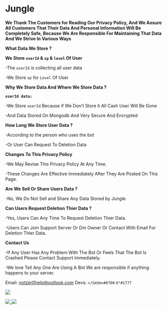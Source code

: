 # Jungle

**We Thank The Customers for Reading Our Privacy Policy, And We Assure All Customers That Their Data And Personal Information Will Be Completely Safe, Because We Are Responsible For Maintaining That Data And We Strive In Various Ways**

**__What Data We Store ?__**
 
**We Store ``userId`` & ``xp`` & ``level`` Of User**

-The ``userId`` is collecting all user data

-We Store ``xp`` for ``Level`` Of User 

**__Why We Store Data And Where We Store Data ?__**

**``userId data:``**

-We Store ``userId`` Because if We Don't Store it All Cash User Will Be Gone 

-And Data Stored On Mongodb And Very Secure And Encrypted

**__How Long We Store User Data ?__**

-According to the person who uses the bot

-Or User Can Request To Deletion Data

**Changes To This Privacy Policy**

-We May Revise This Privacy Policy At Any Time.

-These Changes Are Effective Immediately After They Are Posted On This Page.

**Are We Sell Or Share Users Data ?**

-No, We Do Not Sell and Share Any Data Stored by Jungle.

**Can Users Request Deletion Thier Data ?**

-Yes, Users Can Any Time To Request Deletion Thier Data.

-Users Can Join Support Server Or Dm Owner Or Contact With Email For Deletion Thier Data.

**Contact Us**

-If Any User Has Any Problem With The Bot Or Feels That The Bot Is Crashed Please Contact Support Immediately.

-We love Tell Any One Are Using A Bot We are responsible if anything happens to your server.

Email: notzer0help@outlook.com
Devs: ``</SmSm>#8700`` ``O²#1777``

<a href="https://discord.gg/4Y8SyEU5K8"><img src="https://discord.com/api/guilds/869266167796207728/widget.png?style=banner2"></a>

<a href="https://discord.gg/4Y8SyEU5K8" target="_blank"> <img src="https://img.shields.io/badge/Discord-7289DA?style=for-the-badge&logo=discord&logoColor=white" /> </a>  <a href="mailto: notzero0@hotmail.com"> <img src="https://img.shields.io/badge/Outlook-145bcd?style=for-the-badge&logo=Microsoft Outlook&logoColor=white" /> </a>

